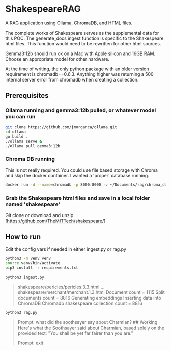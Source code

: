 # ShakespeareRAG

A RAG application using Ollama, ChromaDB, and HTML files.

The complete works of Shakespeare serves as the supplemental data for this POC.
The generate_docs ingest function is specific to the Shakespeare html files.
This function would need to be rewritten for other html sources.

Gemma3:12b should run ok on a Mac with Apple silicon and 16GB RAM.
Choose an appropriate model for other hardware.

At the time of writing, the only python package with an older version requirement is chromadb==0.6.3.
Anything higher was returning a 500 internal server error from chromadb when creating a collection.

## Prerequisites
### Ollama running and gemma3:12b pulled, or whatever model you can run
```sh
git clone https://github.com/jmorganca/ollama.git
cd ollama
go build .
./ollama serve &
./ollama pull gemma3:12b
```

### Chroma DB running 
This is not really required. You could use file based storage with Chroma and skip the docker container. I wanted a 'proper' database running.
```sh
docker run -d --name=chromadb -p 8000:8000 -v ~/Documents/rag/chroma_data:/data:z chromadb/chroma
```

### Grab the Shakespeare html files and save in a local folder named 'shakespeare'
Git clone or download and unzip
[https://github.com/TheMITTech/shakespeare/]

## How to run
Edit the config vars if needed in either ingest.py or rag.py

```sh
python3 -m venv venv
source venv/bin/activate
pip3 install -r requirements.txt
```

```sh
python3 ingest.py
```
>	shakespeare/pericles/pericles.3.3.html
>	...
>	shakespeare/merchant/merchant.1.3.html
>	Document count = 1115
>	Split documents count = 8816
>	Generating embeddings
>	Inserting data into ChromaDB
>	Chromadb shakespeare collection count = 8816

```sh
python3 rag.py
```
>	Prompt: what did the soothsayer say about Charmian?
>	\#\# Working 
>	Here's what the Soothsayer said about Charmian, based solely on the provided text:
>	   "You shall be yet far fairer than you are."
>
>	Prompt: exit
